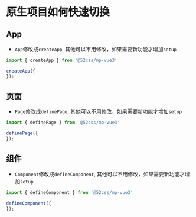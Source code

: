 # 原生项目如何快速切换

## App

* `App`修改成`createApp`, 其他可以不用修改，如果需要新功能才增加`setup`

```ts
import { createApp } from '@52css/mp-vue3'

createApp({
});
```

## 页面

* `Page`修改成`definePage`, 其他可以不用修改，如果需要新功能才增加`setup`

```ts
import { definePage } from '@52css/mp-vue3'

definePage({
});
```

## 组件

* `Component`修改成`defineComponent`, 其他可以不用修改，如果需要新功能才增加`setup`

```ts
import { defineComponent } from '@52css/mp-vue3'

defineComponent({
});
```